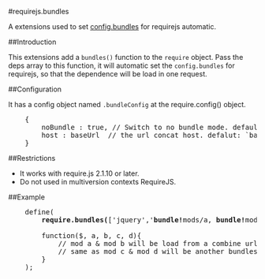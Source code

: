 #requirejs.bundles

A extensions used to set [config.bundles](http://www.requirejs.org/docs/api.html#config-bundles) for requirejs automatic.


##Introduction

This extensions add a `bundles()` function to the `require` object. Pass the deps array to this function, it will 
automatic set the `config.bundles` for requirejs, so that the dependence will be load in one request.


##Configuration

It has a config object named `.bundleConfig` at the require.config() object.
<pre>
    {
        noBundle : true, // Switch to no bundle mode. default: `false`
        host : baseUrl  // the url concat host. defalut: `baseUrl host`
    }
</pre>

##Restrictions

* It works with require.js 2.1.10 or later.
* Do not used in multiversion contexts RequireJS.


##Example

<pre>
	define(
    	<b>require.bundles(</b>['jquery','<b>bundle!</b>mods/a, <b>bundle!</b>mods/b', '<b>bundle!1:</b>mods/c, <b>bundle!1:</b>mods/c']<b>)</b>,
    	
    	function($, a, b, c, d){
            // mod a & mod b will be load from a combine url like http://example.com/c/=/mods/a.js,/mods/b.js
            // same as mod c & mod d will be another bundles
    	}
	);
</pre>

